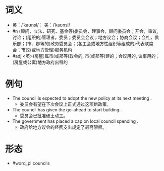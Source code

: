 # 词义
- 英：/ˈkaʊnsl/； 美：/ˈkaʊnsl/
- #n (顾问、立法、研究、基金等)委员会，理事会，顾问委员会；开会，审议, 讨论；(组织的)管理者，委员；委员会会议；地方议会；协商会议；会社，俱乐部；(市、郡等的)政务委员会；(各工会或地方性组织等组成的)代表联席会；市政(或地方管理)服务机构
- #adj <英>(房屋)属市(或郡等)政会的, 市(或郡等)建的；会议用的, 议事用的；(房屋或公寓)地方政府出租的
# 例句
- The council is expected to adopt the new policy at its next meeting .
	- 委员会有望在下次会议上正式通过这项新政策。
- The council has given the go-ahead to start building .
	- 委员会已批准破土动工。
- The government has placed a cap on local council spending .
	- 政府给地方议会的经费支出规定了最高限额。
# 形态
- #word_pl councils
